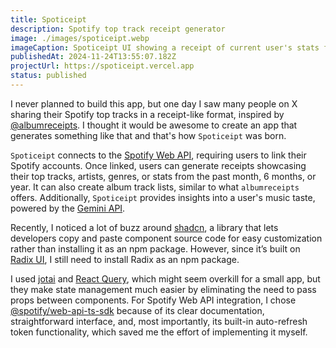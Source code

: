 ```yaml
---
title: Spoticeipt
description: Spotify top track receipt generator
image: ./images/spoticeipt.webp
imageCaption: Spoticeipt UI showing a receipt of current user's stats from last year
publishedAt: 2024-11-24T13:55:07.182Z
projectUrl: https://spoticeipt.vercel.app
status: published
---
```


I never planned to build this app, but one day I saw many people on X sharing their Spotify top tracks in a receipt-like format, inspired by [@albumreceipts](https://www.instagram.com/albumreceipts/). I thought it would be awesome to create an app that generates something like that and that's how `Spoticeipt` was born.

`Spoticeipt` connects to the [Spotify Web API](https://developer.spotify.com/documentation/web-api), requiring users to link their Spotify accounts. Once linked, users can generate receipts showcasing their top tracks, artists, genres, or stats from the past month, 6 months, or year. It can also create album track lists, similar to what `albumreceipts` offers. Additionally, `Spoticeipt` provides insights into a user's music taste, powered by the [Gemini API](https://ai.google.dev/gemini-api/docs).

Recently, I noticed a lot of buzz around [shadcn](https://ui.shadcn.com/), a library that lets developers copy and paste component source code for easy customization rather than installing it as an npm package. However, since it’s built on [Radix UI](https://www.radix-ui.com/), I still need to install Radix as an npm package.

I used [jotai](https://jotai.org/) and [React Query](https://tanstack.com/query/latest), which might seem overkill for a small app, but they make state management much easier by eliminating the need to pass props between components. For Spotify Web API integration, I chose [@spotify/web-api-ts-sdk](https://www.npmjs.com/package/@spotify/web-api-ts-sdk) because of its clear documentation, straightforward interface, and, most importantly, its built-in auto-refresh token functionality, which saved me the effort of implementing it myself.
